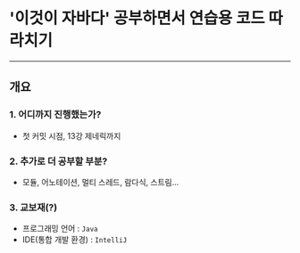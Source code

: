 # '이것이 자바다' 공부하면서 연습용 코드 따라치기

---
## 개요
### 1. 어디까지 진행했는가?
- 첫 커밋 시점, 13강 제네릭까지
### 2. 추가로 더 공부할 부분?
- 모듈, 어노테이션, 멀티 스레드, 람다식, 스트림...
### 3. 교보재(?)
- 프로그래밍 언어 : `Java`
- IDE(통합 개발 환경) : `IntelliJ`

